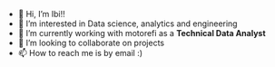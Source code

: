 - 👋 Hi, I’m Ibi!!
- 👀 I’m interested in Data science, analytics and engineering
- 🌱 I’m currently working with motorefi as a **Technical Data Analyst**
- 💞️ I’m looking to collaborate on projects
- 📫 How to reach me is by email :)

<!---
Ibi-motorefi/Ibi-motorefi is a ✨ special ✨ repository because its `README.md` (this file) appears on your GitHub profile.
You can click the Preview link to take a look at your changes.
--->
